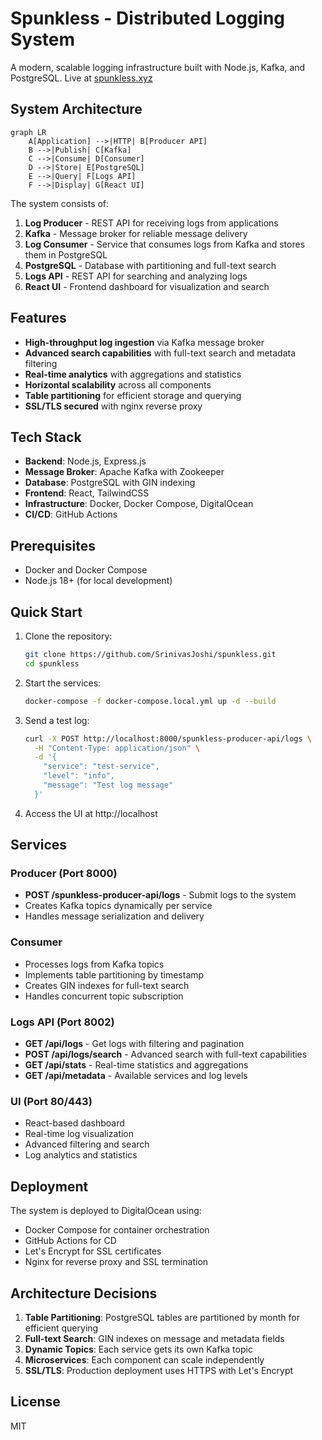# Spunkless - Distributed Logging System

A modern, scalable logging infrastructure built with Node.js, Kafka, and PostgreSQL. Live at [spunkless.xyz](https://spunkless.xyz)

## System Architecture

```mermaid
graph LR
    A[Application] -->|HTTP| B[Producer API]
    B -->|Publish| C[Kafka]
    C -->|Consume| D[Consumer]
    D -->|Store| E[PostgreSQL]
    E -->|Query| F[Logs API]
    F -->|Display| G[React UI]
```

The system consists of:

1. **Log Producer** - REST API for receiving logs from applications
2. **Kafka** - Message broker for reliable message delivery
3. **Log Consumer** - Service that consumes logs from Kafka and stores them in PostgreSQL
4. **PostgreSQL** - Database with partitioning and full-text search
5. **Logs API** - REST API for searching and analyzing logs
6. **React UI** - Frontend dashboard for visualization and search

## Features

- **High-throughput log ingestion** via Kafka message broker
- **Advanced search capabilities** with full-text search and metadata filtering
- **Real-time analytics** with aggregations and statistics
- **Horizontal scalability** across all components
- **Table partitioning** for efficient storage and querying
- **SSL/TLS secured** with nginx reverse proxy

## Tech Stack

- **Backend**: Node.js, Express.js
- **Message Broker**: Apache Kafka with Zookeeper
- **Database**: PostgreSQL with GIN indexing
- **Frontend**: React, TailwindCSS
- **Infrastructure**: Docker, Docker Compose, DigitalOcean
- **CI/CD**: GitHub Actions

## Prerequisites

- Docker and Docker Compose
- Node.js 18+ (for local development)

## Quick Start

1. Clone the repository:
   ```bash
   git clone https://github.com/SrinivasJoshi/spunkless.git
   cd spunkless
   ```

2. Start the services:
   ```bash
   docker-compose -f docker-compose.local.yml up -d --build
   ```

3. Send a test log:
   ```bash
   curl -X POST http://localhost:8000/spunkless-producer-api/logs \
     -H "Content-Type: application/json" \
     -d '{
       "service": "test-service",
       "level": "info",
       "message": "Test log message"
     }'
   ```

4. Access the UI at http://localhost

## Services

### Producer (Port 8000)
- **POST /spunkless-producer-api/logs** - Submit logs to the system
- Creates Kafka topics dynamically per service
- Handles message serialization and delivery

### Consumer 
- Processes logs from Kafka topics
- Implements table partitioning by timestamp
- Creates GIN indexes for full-text search
- Handles concurrent topic subscription

### Logs API (Port 8002)
- **GET /api/logs** - Get logs with filtering and pagination
- **POST /api/logs/search** - Advanced search with full-text capabilities
- **GET /api/stats** - Real-time statistics and aggregations
- **GET /api/metadata** - Available services and log levels

### UI (Port 80/443)
- React-based dashboard
- Real-time log visualization
- Advanced filtering and search
- Log analytics and statistics

## Deployment

The system is deployed to DigitalOcean using:
- Docker Compose for container orchestration
- GitHub Actions for CD
- Let's Encrypt for SSL certificates
- Nginx for reverse proxy and SSL termination

## Architecture Decisions

1. **Table Partitioning**: PostgreSQL tables are partitioned by month for efficient querying
2. **Full-text Search**: GIN indexes on message and metadata fields
3. **Dynamic Topics**: Each service gets its own Kafka topic
4. **Microservices**: Each component can scale independently
5. **SSL/TLS**: Production deployment uses HTTPS with Let's Encrypt

## License

MIT